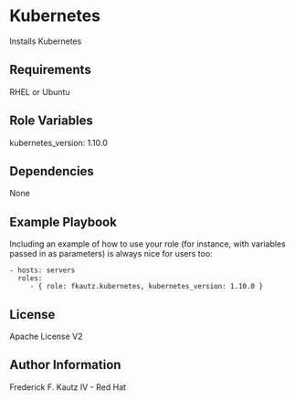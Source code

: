 Kubernetes
=========

Installs Kubernetes

Requirements
------------

RHEL or Ubuntu

Role Variables
--------------

kubernetes_version: 1.10.0

Dependencies
------------

None

Example Playbook
----------------

Including an example of how to use your role (for instance, with variables passed in as parameters) is always nice for users too:

    - hosts: servers
      roles:
         - { role: fkautz.kubernetes, kubernetes_version: 1.10.0 }

License
-------

Apache License V2

Author Information
------------------

Frederick F. Kautz IV - Red Hat
